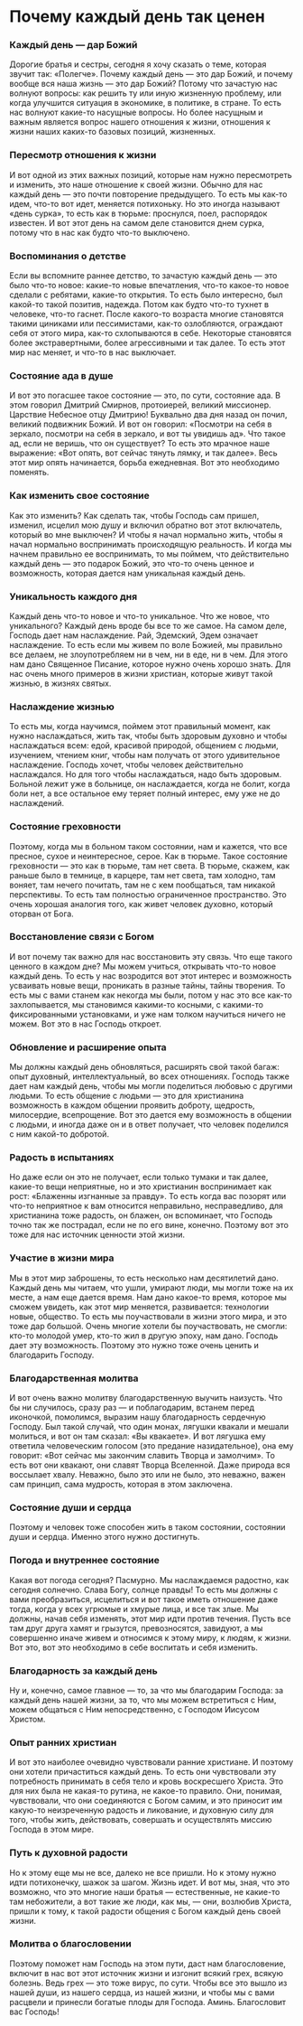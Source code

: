 # Почему каждый день так ценен

### Каждый день — дар Божий  
Дорогие братья и сестры, сегодня я хочу сказать о теме, которая звучит так: «Полегче». Почему каждый день — это дар Божий, и почему вообще вся наша жизнь — это дар Божий? Потому что зачастую нас волнуют вопросы: как решить ту или иную жизненную проблему, или когда улучшится ситуация в экономике, в политике, в стране. То есть нас волнуют какие-то насущные вопросы. Но более насущным и важным является вопрос нашего отношения к жизни, отношения к жизни наших каких-то базовых позиций, жизненных.

### Пересмотр отношения к жизни  
И вот одной из этих важных позиций, которые нам нужно пересмотреть и изменить, это наше отношение к своей жизни. Обычно для нас каждый день — это почти повторение предыдущего. То есть мы как-то идем, что-то вот идет, меняется потихоньку. Но это иногда называют «день сурка», то есть как в тюрьме: проснулся, поел, распорядок известен. И вот этот день на самом деле становится днем сурка, потому что в нас как будто что-то выключено.

### Воспоминания о детстве  
Если вы вспомните раннее детство, то зачастую каждый день — это было что-то новое: какие-то новые впечатления, что-то какое-то новое сделали с ребятами, какие-то открытия. То есть было интересно, был какой-то такой позитив, надежда. Потом как будто что-то тухнет в человеке, что-то гаснет. После какого-то возраста многие становятся такими циниками или пессимистами, как-то озлобляются, ограждают себя от этого мира, как-то схлопываются в себе. Некоторые становятся более экстравертными, более агрессивными и так далее. То есть этот мир нас меняет, и что-то в нас выключает.

### Состояние ада в душе  
И вот это погасшее такое состояние — это, по сути, состояние ада. В этом говорил Дмитрий Смирнов, протоиерей, великий миссионер. Царствие Небесное отцу Дмитрию! Буквально два дня назад он почил, великий подвижник Божий. И вот он говорил: «Посмотри на себя в зеркало, посмотри на себя в зеркало, и вот ты увидишь ад». Что такое ад, если не веришь, что он существует? То есть это мрачное наше выражение: «Вот опять, вот сейчас тянуть лямку, и так далее». Весь этот мир опять начинается, борьба ежедневная. Вот это необходимо поменять.

### Как изменить свое состояние  
Как это изменить? Как сделать так, чтобы Господь сам пришел, изменил, исцелил мою душу и включил обратно вот этот включатель, который во мне выключен? И чтобы я начал нормально жить, чтобы я начал нормально воспринимать происходящую реальность. И когда мы начнем правильно ее воспринимать, то мы поймем, что действительно каждый день — это подарок Божий, это что-то очень ценное и возможность, которая дается нам уникальная каждый день.

### Уникальность каждого дня  
Каждый день что-то новое и что-то уникальное. Что же новое, что уникального? Каждый день вроде бы все то же самое. На самом деле, Господь дает нам наслаждение. Рай, Эдемский, Эдем означает наслаждение. То есть если мы живем по воле Божией, мы правильно все делаем, не злоупотребляем ни в чем, ни в еде, ни в чем. Для этого нам дано Священное Писание, которое нужно очень хорошо знать. Для нас очень много примеров в жизни христиан, которые живут такой жизнью, в жизнях святых.

### Наслаждение жизнью  
То есть мы, когда научимся, поймем этот правильный момент, как нужно наслаждаться, жить так, чтобы быть здоровым духовно и чтобы наслаждаться всем: едой, красивой природой, общением с людьми, изучением, чтением книг, чтобы нам получать от этого удивительное наслаждение. Господь хочет, чтобы человек действительно наслаждался. Но для того чтобы наслаждаться, надо быть здоровым. Больной лежит уже в больнице, он наслаждается, когда не болит, когда боли нет, а все остальное ему теряет полный интерес, ему уже не до наслаждений.

### Состояние греховности  
Поэтому, когда мы в больном таком состоянии, нам и кажется, что все пресное, сухое и неинтересное, серое. Как в тюрьме. Такое состояние греховности — это как в тюрьме, там нет света. В тюрьме, скажем, как раньше было в темнице, в карцере, там нет света, там холодно, там воняет, там нечего почитать, там не с кем пообщаться, там никакой перспективы. То есть там полностью ограниченное пространство. Это очень хорошая аналогия того, как живет человек духовно, который оторван от Бога.

### Восстановление связи с Богом  
И вот почему так важно для нас восстановить эту связь. Что еще такого ценного в каждом дне? Мы можем учиться, открывать что-то новое каждый день. То есть у нас возродится вот этот интерес и возможность усваивать новые вещи, проникать в разные тайны, тайны творения. То есть мы с вами станем как некогда мы были, потом у нас это все как-то захлопывается, мы становимся какими-то косными, с какими-то фиксированными установками, и уже нам толком научиться ничего не можем. Вот это в нас Господь откроет.

### Обновление и расширение опыта  
Мы должны каждый день обновляться, расширять свой такой багаж: опыт духовный, интеллектуальный, во всех отношениях. Господь также дает нам каждый день, чтобы мы могли поделиться любовью с другими людьми. То есть общение с людьми — это для христианина возможность в каждом общении проявить доброту, щедрость, милосердие, всепрощение. Вот это дается ему возможность в общении с людьми, и иногда даже он и в ответ получает, что человек поделился с ним какой-то добротой.

### Радость в испытаниях  
Но даже если он это не получает, если только тумаки и так далее, какие-то вещи неприятные, но и это христианин воспринимает как рост: «Блаженны изгнанные за правду». То есть когда вас позорят или что-то неприятное к вам относится неправильно, несправедливо, для христианина тоже радость, он блажен, он вспоминает, что Господь точно так же пострадал, если не по его вине, конечно. Поэтому вот это тоже для нас источник ценности этой жизни.

### Участие в жизни мира  
Мы в этот мир заброшены, то есть несколько нам десятилетий дано. Каждый день мы читаем, что ушли, умирают люди, мы могли тоже на их месте, а нам еще дается время. Нам дано какое-то время, которое мы сможем увидеть, как этот мир меняется, развивается: технологии новые, общество. То есть мы поучаствовали в жизни этого мира, и это тоже дар большой. Очень многие хотели бы поучаствовать, не смогли: кто-то молодой умер, кто-то жил в другую эпоху, нам дано. Господь дает эту возможность. Поэтому это нужно тоже очень ценить и благодарить Господу.

### Благодарственная молитва  
И вот очень важно молитву благодарственную выучить наизусть. Что бы ни случилось, сразу раз — и поблагодарим, встанем перед иконочкой, помолимся, выразим нашу благодарность сердечную Господу. Был такой случай, что один монах, лягушки квакали и мешали молиться, и вот он там сказал: «Вы квакаете». И вот лягушка ему ответила человеческим голосом (это предание назидательное), она ему говорит: «Вот сейчас мы закончим славить Творца и замолчим». То есть вот они квакают, они славят Творца Вселенной. Даже природа вся воссылает хвалу. Неважно, было это или не было, это неважно, важен сам принцип, сама мудрость, которая в этом заключена.

### Состояние души и сердца  
Поэтому и человек тоже способен жить в таком состоянии, состоянии души и сердца. Именно этого нужно достигнуть.

### Погода и внутреннее состояние  
Какая вот погода сегодня? Пасмурно. Мы наслаждаемся радостно, как сегодня солнечно. Слава Богу, солнце правды! То есть мы должны с вами преобразиться, исцелиться и вот такое иметь отношение даже тогда, когда у всех угрюмые и хмурые лица, и все так злые. Мы должны, начав себя изменять, этот мир идти против течения. Пусть все там друг друга хамят и грызутся, превозносятся, завидуют, а мы совершенно иначе живем и относимся к этому миру, к людям, к жизни. Вот это, вот это необходимо в себе воспитать и себя изменить.

### Благодарность за каждый день  
Ну и, конечно, самое главное — то, за что мы благодарим Господа: за каждый день нашей жизни, за то, что мы можем встретиться с Ним, можем общаться с Ним непосредственно, с Господом Иисусом Христом.

### Опыт ранних христиан  
И вот это наиболее очевидно чувствовали ранние христиане. И поэтому они хотели причаститься каждый день. То есть они чувствовали эту потребность принимать в себя тело и кровь воскресшего Христа. Это для них была не какая-то рутина, не какое-то правило. Они, понимая, чувствовали, что они соединяются с Богом самим, и это приносит им какую-то неизреченную радость и ликование, и духовную силу для того, чтобы жить, действовать, совершать и осуществлять миссию Господа в этом мире.

### Путь к духовной радости  
Но к этому еще мы не все, далеко не все пришли. Но к этому нужно идти потихонечку, шажок за шагом. Жизнь идет. И вот мы, зная, что это возможно, что это многие наши братья — естественные, не какие-то там небожители, а вот такие же люди, как мы, — они, возлюбив Христа, пришли к тому, к такой радости общения с Богом каждый день своей жизни.

### Молитва о благословении  
Поэтому поможет нам Господь на этом пути, даст нам благословение, включит в нас вот этот источник жизни и изгонит всякий грех, всякую болезнь. Ведь грех — это тоже вирус, по сути. Чтобы все это вышло из нашей души, из нашего сердца, из нашей жизни, и чтобы мы с вами расцвели и принесли богатые плоды для Господа. Аминь. Благословит вас Господь!


